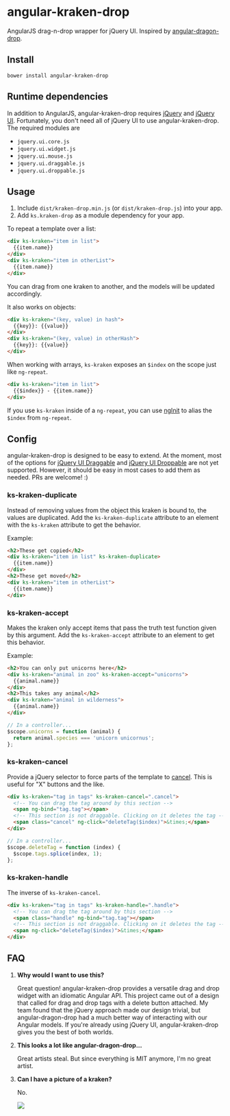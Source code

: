 # angular-kraken-drop
AngularJS drag-n-drop wrapper for jQuery UI. Inspired by [angular-dragon-drop](https://github.com/btford/angular-dragon-drop).

## Install

```
bower install angular-kraken-drop
```

## Runtime dependencies

In addition to AngularJS, angular-kraken-drop requires [jQuery](http://goo.gl/knfVey)
and [jQuery UI](http://jqueryui.com). Fortunately, you don't need all of jQuery UI
to use angular-kraken-drop. The required modules are

- `jquery.ui.core.js`
- `jquery.ui.widget.js`
- `jquery.ui.mouse.js`
- `jquery.ui.draggable.js`
- `jquery.ui.droppable.js`

## Usage

1. Include `dist/kraken-drop.min.js` (or `dist/kraken-drop.js`) into your app.
2. Add `ks.kraken-drop` as a module dependency for your app.

To repeat a template over a list:

```html
<div ks-kraken="item in list">
  {{item.name}}
</div>
<div ks-kraken="item in otherList">
  {{item.name}}
</div>
```

You can drag from one kraken to another, and the models will be updated
accordingly.

It also works on objects:

```html
<div ks-kraken="(key, value) in hash">
  {{key}}: {{value}}
</div>
<div ks-kraken="(key, value) in otherHash">
  {{key}}: {{value}}
</div>
```

When working with arrays, `ks-kraken` exposes an `$index` on the scope just like
`ng-repeat`.

```html
<div ks-kraken="item in list">
  {{$index}} - {{item.name}}
</div>
```

If you use `ks-kraken` inside of a `ng-repeat`, you can use
[ngInit](http://docs.angularjs.org/api/ng/directive/ngInit) to alias the `$index`
from `ng-repeat`.

## Config

angular-kraken-drop is designed to be easy to extend. At the moment, most of
the options for [jQuery UI Draggable](http://jqueryui.com/draggable/) and
[jQuery UI Droppable](http://jqueryui.com/droppable/) are not yet supported.
However, it should be easy in most cases to add them as needed. PRs are welcome! :)

### ks-kraken-duplicate

Instead of removing values from the object this kraken is bound to, the values
are duplicated. Add the `ks-kraken-duplicate` attribute to an element with the
`ks-kraken` attribute to get the behavior.

Example:

```html
<h2>These get copied</h2>
<div ks-kraken="item in list" ks-kraken-duplicate>
  {{item.name}}
</div>
<h2>These get moved</h2>
<div ks-kraken="item in otherList">
  {{item.name}}
</div>
```

### ks-kraken-accept

Makes the kraken only accept items that pass the truth test function given by
this argument. Add the `ks-kraken-accept` attribute to an element to get this
behavior.

Example:

```html
<h2>You can only put unicorns here</h2>
<div ks-kraken="animal in zoo" ks-kraken-accept="unicorns">
  {{animal.name}}
</div>
<h2>This takes any animal</h2>
<div ks-kraken="animal in wilderness">
  {{animal.name}}
</div>
```

```js
// In a controller...
$scope.unicorns = function (animal) {
  return animal.species === 'unicorn unicornus';
};
```

### ks-kraken-cancel

Provide a jQuery selector to force parts of the template to
[cancel](http://jqueryui.com/draggable/#handle). This is useful for "X" buttons
and the like.

```html
<div ks-kraken="tag in tags" ks-kraken-cancel=".cancel">
  <!-- You can drag the tag around by this section -->
  <span ng-bind="tag.tag"></span>
  <!-- This section is not draggable. Clicking on it deletes the tag -->
  <span class="cancel" ng-click="deleteTag($index)">&times;</span>
</div>
```

```js
// In a controller...
$scope.deleteTag = function (index) {
  $scope.tags.splice(index, 1);
};
```

### ks-kraken-handle

The inverse of `ks-kraken-cancel`.

```html
<div ks-kraken="tag in tags" ks-kraken-handle=".handle">
  <!-- You can drag the tag around by this section -->
  <span class="handle" ng-bind="tag.tag"></span>
  <!-- This section is not draggable. Clicking on it deletes the tag -->
  <span ng-click="deleteTag($index)">&times;</span>
</div>
```

## FAQ

1. **Why would I want to use this?**

    Great question! angular-kraken-drop provides a versatile drag and drop widget
    with an idiomatic Angular API. This project came out of a design that called for
    drag and drop tags with a delete button attached. My team found that the jQuery
    approach made our design trivial, but angular-dragon-drop had a much better way
    of interacting with our Angular models. If you're already using jQuery UI,
    angular-kraken-drop gives you the best of both worlds.

2. **This looks a lot like angular-dragon-drop...**

    Great artists steal. But since everything is MIT anymore, I'm no great artist.

3. **Can I have a picture of a kraken?**

    No.

    ![](http://fc02.deviantart.net/fs70/f/2012/317/0/4/kraken_rough_4_by_lozanox-d5kvs3g.jpg)

